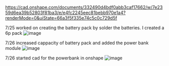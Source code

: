 https://cad.onshape.com/documents/332490d4bdf0abb3caf17662/w/7e2359d6ea39b52803f81ba3/e/e4fc2245eec81bebb970e1a4?renderMode=0&uiState=66a3f5f335e74c5c0c729d5f


7/25 worked on creating the battery pack by solder the batteries. I created a 6p pack
![image](https://github.com/user-attachments/assets/37e40959-b394-4c00-a8aa-4414d61027ca)

7/26 increased cappacity of battery pack and added the power bank module
![image](https://github.com/user-attachments/assets/d8dd1bf8-e4b9-4001-a5c4-3c913e60de67)

7/26 started cad for the powerbank in onshape
![image](https://github.com/user-attachments/assets/9130d144-10f4-46d2-8491-3bf67edda393)


